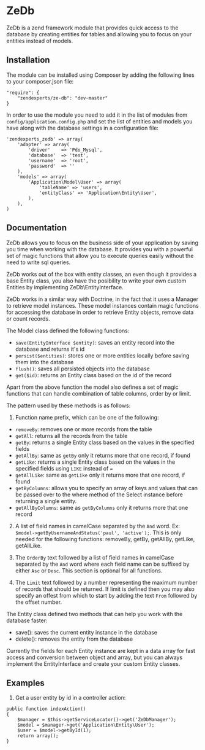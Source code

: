 ZeDb
====

ZeDb is a zend framework module that provides quick access to the database by
creating entities for tables and allowing you to focus on your entities instead of models.

Installation
------------

The module can be installed using Composer by adding the following lines to your composer.json file:

    "require": {
        "zendexperts/ze-db": "dev-master"
    }
    
In order to use the module you need to add it in the list of modules from `config/application.config.php`
and set the list of entities and models you have along with the database settings in a configuration file:

    'zendexperts_zedb' => array(
        'adapter' => array(
            'driver'    => 'Pdo_Mysql',
            'database'  => 'test',
            'username'  => 'root',
            'password'  => ''
        ),
        'models' => array(
            'Application\Model\User' => array(
                'tableName' => 'users',
                'entityClass' => 'Application\Entity\User',
            ),
        ),
    )


Documentation
-------------

ZeDb allows you to focus on the business side of your application by saving you time when 
working with the database.
It provides you with a powerful set of magic functions that allow you to execute queries easily 
without the need to write sql queries.

ZeDb works out of the box with entity classes, an even though it provides a base Entity class,
you also have the posibility to write your own custom Entities by implementing  ZeDb\EntityInterface.

ZeDb works in a similar way with Doctrine, in the fact that it uses a Manager to retrieve model instances.
These model instances contain magic functions for accessing the database in order to retrieve Entity objects,
remove data or count records.

The Model class defined the following functions:

- `save(EntityInterface $entity)`: saves an entity record into the database and returns it's id
- `persist($entities)`: stores one or more entities locally before saving them into the database
- `flush()`: saves all persisted objects into the database
- `get($id)`: returns an Entity class based on the id of the record

Apart from the above function the model also defines a set of magic functions that can handle combination of 
table columns, order by or limit.

The pattern used by these methods is as follows:

1. Function name prefix, which can be one of the following: 
 - `removeBy`: removes one or more records from the table
 - `getAll`: returns all the records from the table
 - `getBy`: returns a single Entity class based on the values in the specified fields
 - `getAllBy`: same as `getBy` only it returns more that one record, if found
 - `getLike`: returns a single Entity class based on the values in the specified fields using `LIKE` instead of `=`
 - `getAllLike`: same as `getLike` only it returns more that one record, if found
 - `getByColumns`: allows you to specify an array of keys and values that can be passed over to the where method of the Select instance before returning a single entity.
 - `getAllByColumns`: same as `getByColumns` only it returns more that one record

2. A list of field names in camelCase separated by the `And` word. Ex: `$model->getByUsernameAndStatus('paul', 'active');`. This is only needed for the following functions: removeBy, getBy, getAllBy, getLike, getAllLike.

3. The `OrderBy` text followed by a list of field names in camelCase separated by the `And` word where each field name can be suffixed by either `Asc` or `Desc`. This section is optional for all functions.

4. The `Limit` text followed by a number representing the maximum number of records that should be returned. If limit is defined then you may also specify an offest from which to start by adding the text `From` followed by the offset number.
    
The Entity class defined two methods that can help you work with the database faster:
- save(): saves the current entity instance in the database
- delete(): removes the entity from the database

Currently the fields for each Entity instance are kept in a data array for fast access and conversion between object and array, but you can always implement the EntityInterface and create your custom Entity classes.
    
Examples
--------

 1. Get a user entity by id in a controller action:

```
public function indexAction()
{
    $manager = $this->getServiceLocator()->get('ZeDbManager');
    $model = $manager->get('Application\Entity\User');
    $user = $model->getById(1);
    return array();
}
```

